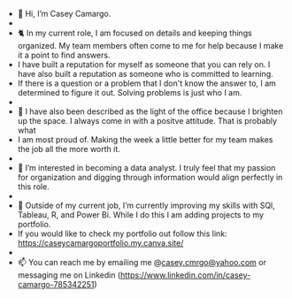 - 👋 Hi, I’m Casey Camargo.
- 
- 🐈 In my current role, I am focused on details and keeping things organized. My team members often come to me for help because I make it a point to find answers.
- I have built a reputation for myself as someone that you can rely on. I have also built a reputation as someone who is committed to learning.
- If there is a question or a problem that I don't know the answer to, I am determined to figure it out. Solving problems is just who I am.
- 
- 🌻 I have also been described as the light of the office because I brighten up the space. I always come in with a positve attitude. That is probably what
- I am most proud of. Making the week a little better for my team makes the job all the more worth it.
- 
- 👀 I’m interested in becoming a data analyst. I truly feel that my passion for organization and digging through information would align perfectly in this role.
-     
- 🌱 Outside of my current job, I’m currently improving my skills with SQl, Tableau, R, and Power Bi. While I do this I am adding projects to my portfolio.
- If you would like to check my portfolio out follow this link: https://caseycamargoportfolio.my.canva.site/
- 
- 📫 You can reach me by emailing me @casey.cmrgo@yahoo.com or messaging me on Linkedin (https://www.linkedin.com/in/casey-camargo-785342251) 
  
